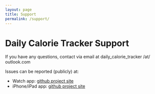 ```yaml
---
layout: page
title: Support
permalink: /support/
---
```


# Daily Calorie Tracker Support

If you have any questions, contact via email at daily\_calorie\_tracker /at/ outlook.com

Issues can be reported (publicly) at: 

* Watch app: [github project site](https://github.com/daily-calorie-tracker/Daily-Calorie-Tracker-Watch-App)
* iPhone/iPad app: [github project site](https://github.com/daily-calorie-tracker/Daily-Calorie-Tracker-Plus-App)



